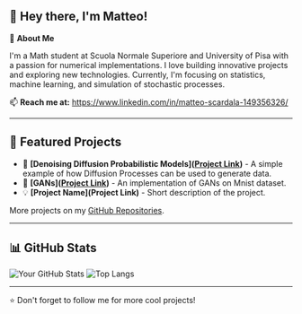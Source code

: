 ## 👋 Hey there, I'm Matteo!

🚀 **About Me**

I'm a Math student at Scuola Normale Superiore and University of Pisa with a passion for numerical implementations. I love building innovative projects and exploring new technologies. Currently, I'm focusing on statistics, machine learning, and simulation of stochastic processes.

📫 **Reach me at:** https://www.linkedin.com/in/matteo-scardala-149356326/

---


## 📌 Featured Projects
- 🚀 **[Denoising Diffusion Probabilistic Models]([Project Link](https://github.com/MScespun/DDPM))** - A simple example of how Diffusion Processes can be used to generate data.
- 🧠 **[GANs]([Project Link](https://github.com/MScespun/GANs))** - An implementation of GANs on Mnist dataset.
- 💡 **[Project Name](Project Link)** - Short description of the project.

More projects on my [GitHub Repositories](https://github.com/MScespun).

---

## 📊 GitHub Stats
![Your GitHub Stats](https://github-readme-stats.vercel.app/api?username=MScespun&show_icons=true&theme=radical)
![Top Langs](https://github-readme-stats.vercel.app/api/top-langs/?username=MScespun&layout=compact&theme=radical)

---

⭐️ Don't forget to follow me for more cool projects!
